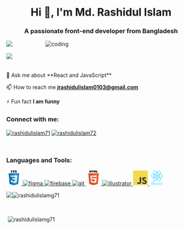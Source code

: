  
<h1 align="center">Hi 👋, I'm Md. Rashidul Islam</h1>
<h3 align="center">A passionate front-end developer from Bangladesh</h3>

<img src="https://i.ibb.co/wpv1Yyf/1.png">
<img align="right" alt="coding" width="400" src="https://www.optimalvirtualemployee.com/wp-content/uploads/2023/01/front-end-development.gif">
<br/>
<p> <img src="https://komarev.com/ghpvc/?username=rashidulislamg71&color=green"> </p>
<br/>
 💬 Ask me about **React and JavaScript**

 📫 How to reach me **jrashidulislam0103@gmail.com**

⚡ Fun fact **I am funny**
<br/>
<h3 align="left">Connect with me:</h3>
<p align="left">
<a href="https://linkedin.com/in/rashidulislam71" target="blank"><img align="center" src="https://raw.githubusercontent.com/rahuldkjain/github-profile-readme-generator/master/src/images/icons/Social/linked-in-alt.svg" alt="rashidulislam71" height="30" width="40" /></a>
<a href="https://fb.com/rashidulislam72" target="blank"><img align="center" src="https://raw.githubusercontent.com/rahuldkjain/github-profile-readme-generator/master/src/images/icons/Social/facebook.svg" alt="rashidulislam72" height="30" width="40" /></a>
</p>
<br/>
<h3 align="left">Languages and Tools:</h3>
<p align="left"> <a href="https://www.w3schools.com/css/" target="_blank" rel="noreferrer"> <img src="https://raw.githubusercontent.com/devicons/devicon/master/icons/css3/css3-original-wordmark.svg" alt="css3" width="40" height="40"/> </a> <a href="https://www.figma.com/" target="_blank" rel="noreferrer"> <img src="https://www.vectorlogo.zone/logos/figma/figma-icon.svg" alt="figma" width="40" height="40"/> </a> <a href="https://firebase.google.com/" target="_blank" rel="noreferrer"> <img src="https://www.vectorlogo.zone/logos/firebase/firebase-icon.svg" alt="firebase" width="40" height="40"/> </a> <a href="https://git-scm.com/" target="_blank" rel="noreferrer"> <img src="https://www.vectorlogo.zone/logos/git-scm/git-scm-icon.svg" alt="git" width="40" height="40"/> </a> <a href="https://www.w3.org/html/" target="_blank" rel="noreferrer"> <img src="https://raw.githubusercontent.com/devicons/devicon/master/icons/html5/html5-original-wordmark.svg" alt="html5" width="40" height="40"/> </a> <a href="https://www.adobe.com/in/products/illustrator.html" target="_blank" rel="noreferrer"> <img src="https://www.vectorlogo.zone/logos/adobe_illustrator/adobe_illustrator-icon.svg" alt="illustrator" width="40" height="40"/> </a> <a href="https://developer.mozilla.org/en-US/docs/Web/JavaScript" target="_blank" rel="noreferrer"> <img src="https://raw.githubusercontent.com/devicons/devicon/master/icons/javascript/javascript-original.svg" alt="javascript" width="40" height="40"/> </a> <a href="https://reactjs.org/" target="_blank" rel="noreferrer"> <img src="https://raw.githubusercontent.com/devicons/devicon/master/icons/react/react-original-wordmark.svg" alt="react" width="40" height="40"/> </a> </p>

<p><img align="left" src="https://github-readme-stats.vercel.app/api/top-langs/?username=rashidulislamg71" /></p>

<p><img align="center" src="https://github-readme-streak-stats.herokuapp.com/?user=rashidulislamg71&" alt="rashidulislamg71" /></p>

<br/>
<p>&nbsp;<img align="center" src="https://github-readme-stats.vercel.app/api?username=rashidulislamg71&show_icons=true&locale=en" alt="rashidulislamg71" /></p>
